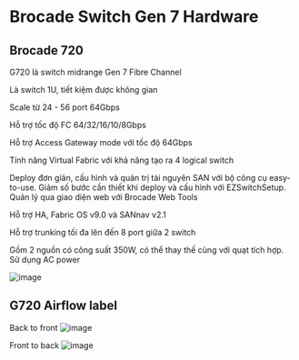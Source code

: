 # Brocade Switch Gen 7 Hardware

## Brocade 720

G720 là switch midrange Gen 7 Fibre Channel

Là switch 1U, tiết kiệm được không gian

Scale từ 24 - 56 port 64Gbps

Hỗ trợ tốc độ FC 64/32/16/10/8Gbps 

Hỗ trợ Access Gateway mode với tốc độ 64Gbps

Tính năng Virtual Fabric với khả năng tạo ra 4 logical switch

Deploy đơn giản, cấu hình và quản trị tài nguyên SAN với bộ công cụ easy-to-use. Giảm số bước cần thiết khi deploy và cấu hình với EZSwitchSetup. Quản lý qua giao diện web với Brocade Web Tools

Hỗ trợ HA, Fabric OS v9.0 và SANnav v2.1

Hỗ trợ trunking tối đa lên đến 8 port giữa 2 switch

Gồm 2 nguồn có công suất 350W, có thể thay thế cùng với quạt tích hợp. Sử dụng AC power

![image](https://user-images.githubusercontent.com/32956424/130171258-fb30242a-b441-4f25-bee0-c5d998a0ed19.png)

## G720 Airflow label

Back to front
![image](https://user-images.githubusercontent.com/32956424/130172033-be32c954-10e1-4d9c-8da8-32a795703921.png)


Front to back
![image](https://user-images.githubusercontent.com/32956424/130172045-a5ab55bc-0e60-4b86-ab87-a7b30d8e37b2.png)


























